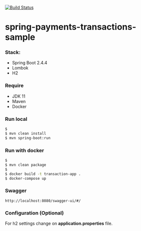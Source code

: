[![Build Status](https://travis-ci.org/heidiks/spring-payments-transactions-sample.svg?branch=main)](https://travis-ci.org/heidiks/spring-payments-transactions-sample)

# spring-payments-transactions-sample

### Stack:
- Spring Boot 2.4.4
- Lombok
- H2

### Require
- JDK 11
- Maven
- Docker


### Run local
```sh
$
$ mvn clean install
$ mvn spring-boot:run
```

### Run with docker
```sh
$
$ mvn clean package
$
$ docker build -t transaction-app .
$ docker-compose up
```

### Swagger
```
http://localhost:8080/swagger-ui/#/
```


### Configuration (Optional)
For h2 settings change on **application.properties** file.
